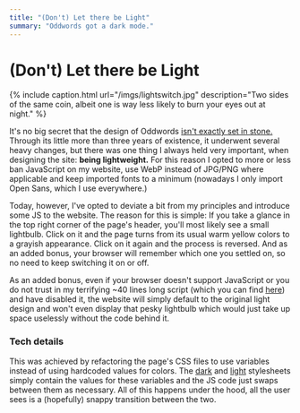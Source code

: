 ```yaml
---
title: "(Don't) Let there be Light"
summary: "Oddwords got a dark mode."
---
```


# (Don't) Let there be Light

{% include caption.html url="/imgs/lightswitch.jpg" description="Two sides of the same coin, albeit one is way less likely to burn your eyes out at night." %}

It's no big secret that the design of Oddwords [isn't exactly set in stone.](/oddwords_history)
Through its little more than three years of existence, it underwent several heavy changes, but there
was one thing I always held very important, when designing the site: **being lightweight.** For this
reason I opted to more or less ban JavaScript on my website, use WebP instead of JPG/PNG where
applicable and keep imported fonts to a minimum (nowadays I only import Open Sans, which I use
everywhere.)

Today, however, I've opted to deviate a bit from my principles and introduce some JS to the website.
The reason for this is simple: If you take a glance in the top right corner of the page's header,
you'll most likely see a small lightbulb. Click on it and the page turns from its usual warm yellow
colors to a grayish appearance. Click on it again and the process is reversed. And as an added
bonus, your browser will remember which one you settled on, so no need to keep switching it on or
off.

As an added bonus, even if your browser doesn't support JavaScript or you do not trust in my
terrifying ~40 lines long script (which you can find [here](/assets/js/lightswitch.js)) and have
disabled it, the website will simply default to the original light design and won't even display
that pesky lightbulb which would just take up space uselessly without the code behind it.

### Tech details

This was achieved by refactoring the page's CSS files to use variables instead of using hardcoded
values for colors. The [dark](/css/dark_style.css) and [light](/css/light_style.css) stylesheets
simply contain the values for these variables and the JS code just swaps between them as necessary.
All of this happens under the hood, all the user sees is a (hopefully) snappy transition between the
two.
